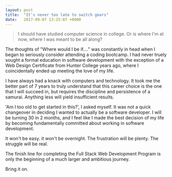 ```yaml
---
layout: post
title:  "It's never too late to switch gears"
date:   2017-09-07 13:25:07 +0000
---
```



> I should have studied computer science in college. Or is where I'm at now, where I was meant to be all along?


The thoughts of "Where would I be if...." was constantly in head when I began to seriously consider attending a coding bootcamp. I had never truely sought a formal education in software development with the exception of a Web Design Certificate from Hunter College years ago, where I coincidentally ended up meeting the love of my life. 

I have always had a knack with computers and technology. It took me the better part of 7 years to truly understand that this career choice is the one that I will succeed in, but requires the discipline and persistence of a samurai. Anything less will yield insufficient results. 

'Am I too old to get started in this?', I asked myself. It was not a quick changeover in deciding I wanted to actually be a software developer. I will be turning 30 in 2 months, and I feel like I made the best decision of my life by becoming fundamentally committed about working in software development. 

It won't be easy. it won't be overnight. The frustration will be plenty. The struggle will be real.

The finish line for completing the Full Stack Web Development Program is only the beginning of a much larger and ambitious journey.

Bring it on.


